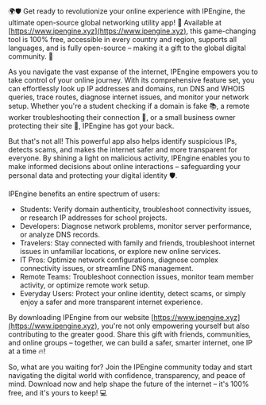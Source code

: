 🌍🛡️ Get ready to revolutionize your online experience with IPEngine, the ultimate open-source global networking utility app! 🚀 Available at [https://www.ipengine.xyz](https://www.ipengine.xyz), this game-changing tool is 100% free, accessible in every country and region, supports all languages, and is fully open-source – making it a gift to the global digital community. 💖

As you navigate the vast expanse of the internet, IPEngine empowers you to take control of your online journey. With its comprehensive feature set, you can effortlessly look up IP addresses and domains, run DNS and WHOIS queries, trace routes, diagnose internet issues, and monitor your network setup. Whether you're a student checking if a domain is fake 📚, a remote worker troubleshooting their connection 💼, or a small business owner protecting their site 🏢, IPEngine has got your back.

But that's not all! This powerful app also helps identify suspicious IPs, detects scams, and makes the internet safer and more transparent for everyone. By shining a light on malicious activity, IPEngine enables you to make informed decisions about online interactions – safeguarding your personal data and protecting your digital identity 🛡️.

IPEngine benefits an entire spectrum of users:

* Students: Verify domain authenticity, troubleshoot connectivity issues, or research IP addresses for school projects.
* Developers: Diagnose network problems, monitor server performance, or analyze DNS records.
* Travelers: Stay connected with family and friends, troubleshoot internet issues in unfamiliar locations, or explore new online services.
* IT Pros: Optimize network configurations, diagnose complex connectivity issues, or streamline DNS management.
* Remote Teams: Troubleshoot connection issues, monitor team member activity, or optimize remote work setup.
* Everyday Users: Protect your online identity, detect scams, or simply enjoy a safer and more transparent internet experience.

By downloading IPEngine from our website [https://www.ipengine.xyz](https://www.ipengine.xyz), you're not only empowering yourself but also contributing to the greater good. Share this gift with friends, communities, and online groups – together, we can build a safer, smarter internet, one IP at a time 🔥!

So, what are you waiting for? Join the IPEngine community today and start navigating the digital world with confidence, transparency, and peace of mind. Download now and help shape the future of the internet – it's 100% free, and it's yours to keep! 💻